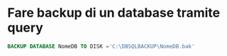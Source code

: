 # Fare backup di un database tramite query

``` sql
BACKUP DATABASE NomeDB TO DISK ='C:\DBSQLBACKUP\NomeDB.bak'
```
